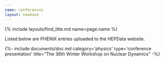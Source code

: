 ```yaml
---
name: conferences
layout: newbase
---
```

{% include layouts/find_title.md name=page.name %}


Listed below are PHENIX entries uploaded to the HEPData website.

{%- include documents/doc.md category='physics' type='conference presentation' title="The 36th Winter Workshop on Nuclear Dynamics" -%}
